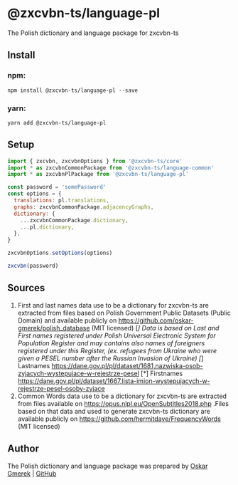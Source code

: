 # @zxcvbn-ts/language-pl

The Polish dictionary and language package for zxcvbn-ts

## Install

### npm:

`npm install @zxcvbn-ts/language-pl --save`

### yarn:

`yarn add @zxcvbn-ts/language-pl`

## Setup

```js
import { zxcvbn, zxcvbnOptions } from '@zxcvbn-ts/core'
import * as zxcvbnCommonPackage from '@zxcvbn-ts/language-common'
import * as zxcvbnPlPackage from '@zxcvbn-ts/language-pl'

const password = 'somePassword'
const options = {
  translations: pl.translations,
  graphs: zxcvbnCommonPackage.adjacencyGraphs,
  dictionary: {
    ...zxcvbnCommonPackage.dictionary,
    ...pl.dictionary,
  },
}

zxcvbnOptions.setOptions(options)

zxcvbn(password)
```

## Sources

1. First and last names data use to be a dictionary for zxcvbn-ts are extracted from files based on Polish Government Public Datasets (Public Domain) and available publicly on <https://github.com/oskar-gmerek/polish_database> (MIT licensed)
   [*] Data is based on Last and First names registered under Polish Universal Electronic System for Population Register and may contains also names of foreigners registered under this Register, (ex. refugees from Ukraine who were given a PESEL number after the Russian Invasion of Ukraine)
   [*] Lastnames https://dane.gov.pl/pl/dataset/1681,nazwiska-osob-zyjacych-wystepujace-w-rejestrze-pesel
   [*] Firstnames https://dane.gov.pl/pl/dataset/1667,lista-imion-wystepujacych-w-rejestrze-pesel-osoby-zyjace
2. Common Words data use to be a dictionary for zxcvbn-ts are extracted from files available on https://opus.nlpl.eu/OpenSubtitles2018.php .Files based on that data and used to generate zxcvbn-ts dictionary are available publicly on <https://github.com/hermitdave/FrequencyWords> (MIT licensed)

## Author

The Polish dictionary and language package was prepared by [Oskar Gmerek](https://oskargmerek.com) | [GitHub](https://github.com/oskar-gmerek)
